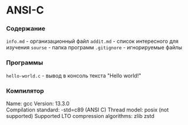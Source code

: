 # ANSI-C
### Содержание
`info.md` - организационный файл
`addit.md` - список интересного для изучения
`sourse` - папка программ
`.gitignore` - игнорируемые файлы

### Программы
`hello-world.c` - вывод в консоль текста "Hello world!"

### Компилятор
Name: gcc
Version: 13.3.0  
Compilation standard: -std=c89 (ANSI C)
Thread model: posix (not supported)
Supported LTO compression algorithms: zlib zstd